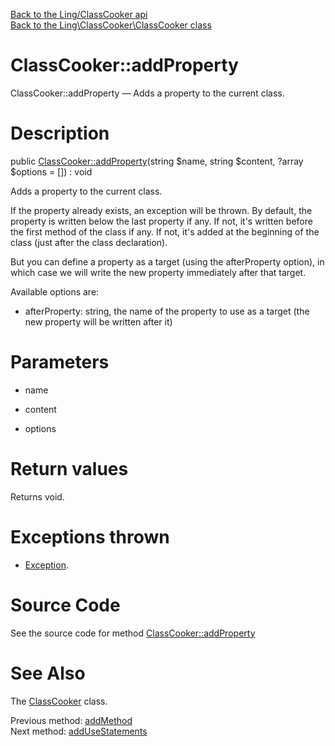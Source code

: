 [Back to the Ling/ClassCooker api](https://github.com/lingtalfi/ClassCooker/blob/master/doc/api/Ling/ClassCooker.md)<br>
[Back to the Ling\ClassCooker\ClassCooker class](https://github.com/lingtalfi/ClassCooker/blob/master/doc/api/Ling/ClassCooker/ClassCooker.md)


ClassCooker::addProperty
================



ClassCooker::addProperty — Adds a property to the current class.




Description
================


public [ClassCooker::addProperty](https://github.com/lingtalfi/ClassCooker/blob/master/doc/api/Ling/ClassCooker/ClassCooker/addProperty.md)(string $name, string $content, ?array $options = []) : void




Adds a property to the current class.

If the property already exists, an exception will be thrown.
By default, the property is written below the last property if any.
If not, it's written before the first method of the class if any.
If not, it's added at the beginning of the class (just after the class declaration).


But you can define a property as a target (using the afterProperty option), in which case
we will write the new property immediately after that target.


Available options are:
- afterProperty: string, the name of the property to use as a target (the new property will be written after it)




Parameters
================


- name

    

- content

    

- options

    


Return values
================

Returns void.


Exceptions thrown
================

- [Exception](http://php.net/manual/en/class.exception.php).&nbsp;







Source Code
===========
See the source code for method [ClassCooker::addProperty](https://github.com/lingtalfi/ClassCooker/blob/master/ClassCooker.php#L213-L254)


See Also
================

The [ClassCooker](https://github.com/lingtalfi/ClassCooker/blob/master/doc/api/Ling/ClassCooker/ClassCooker.md) class.

Previous method: [addMethod](https://github.com/lingtalfi/ClassCooker/blob/master/doc/api/Ling/ClassCooker/ClassCooker/addMethod.md)<br>Next method: [addUseStatements](https://github.com/lingtalfi/ClassCooker/blob/master/doc/api/Ling/ClassCooker/ClassCooker/addUseStatements.md)<br>

